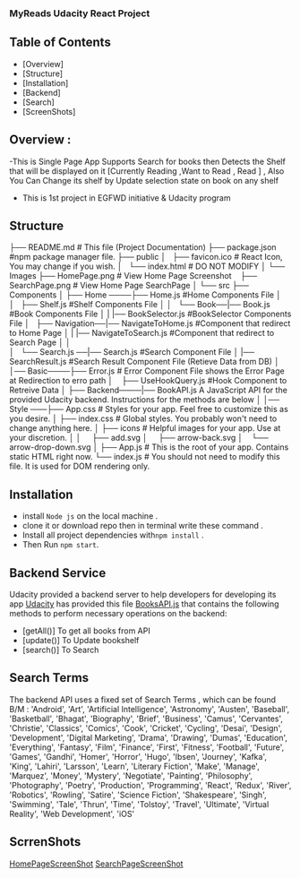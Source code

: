 ### MyReads Udacity React Project

## Table of Contents

- [Overview]
- [Structure]
- [Installation] 
- [Backend]
- [Search]
- [ScreenShots]


## Overview :
-This is Single Page App Supports Search for books then Detects the Shelf that will be displayed on it 
  [Currently Reading ,Want to Read , Read ] , Also You Can Change its shelf by Update selection state on book on any shelf
- This is 1st project in EGFWD initiative & Udacity program 


## Structure

├── README.md    # This file (Project Documentation)
├── package.json #npm package manager file. 
├── public
│   ├── favicon.ico # React Icon, You may change if you wish.
│   └── index.html  #  DO NOT MODIFY
│   └──  Images ├── HomePage.png    # View Home Page Screenshot
                ├── SearchPage.png  # View Home Page SearchPage
│
└── src
     ├── Components
     │    ├── Home ────├── Home.js   #Home Components File
     │    │            ├── Shelf.js  #Shelf Components File
     │    │            └── Book──|── Book.js          #Book Components File
     │    |                      |── BookSelector.js  #BookSelector Components File
     │    ├── Navigation──|── NavigateToHome.js       #Component that redirect to Home Page
     │    |               |── NavigateToSearch.js     #Component that redirect to Search Page
     │    │               
     │    └── Search.js ──|── Search.js           #Search Component File
     │                    |── SearchResult.js     #Search Result Component File (Retieve Data from DB)
     │
     │── Basic────├── Error.js                   # Error Component File shows the Error Page at Redirection to erro path
     │            ├── UseHookQuery.js            #Hook Component to Retreive Data
     │
     ├── Backend────|── BookAPI.js A JavaScript API for the provided Udacity backend. Instructions for the methods are below
     │
     │── Style   ───├── App.css # Styles for your app. Feel free to customize this as you desire.
     │              ├── index.css # Global styles. You probably won't need to change anything here.
     │              ├── icons # Helpful images for your app. Use at your discretion.     │ 
     │                   ├── add.svg
     │                   ├── arrow-back.svg
     │                   └── arrow-drop-down.svg
     │
     ├── App.js # This is the root of your app. Contains static HTML right now.
     └── index.js # You should not need to modify this file. It is used for DOM rendering only.




## Installation
- install `Node js` on the local machine . 
- clone it or download repo then in terminal write these command .
- Install all project dependencies with`npm install` .
- Then Run `npm start`.



## Backend Service 

Udacity provided a backend server to help developers for developing its app
[Udacity](https://github.com/udacity/reactnd-project-myreads-starter) has provided this file
[BooksAPI.js](src/Backend/BooksAPI.js) that contains the following methods to perform necessary operations on the backend:

* [getAll()] To get all books from API
* [update()] To Update bookshelf
* [search()] To Search 


## Search Terms
The backend API uses a fixed set of Search Terms , which can be found B/M :
'Android', 'Art', 'Artificial Intelligence', 'Astronomy', 'Austen', 'Baseball', 'Basketball', 'Bhagat', 'Biography', 'Brief', 'Business', 'Camus', 'Cervantes', 'Christie', 'Classics', 'Comics', 'Cook', 'Cricket', 'Cycling', 'Desai', 'Design', 'Development', 'Digital Marketing', 'Drama', 'Drawing', 'Dumas', 'Education', 'Everything', 'Fantasy', 'Film', 'Finance', 'First', 'Fitness', 'Football', 'Future', 'Games', 'Gandhi', 'Homer', 'Horror', 'Hugo', 'Ibsen', 'Journey', 'Kafka', 'King', 'Lahiri', 'Larsson', 'Learn', 'Literary Fiction', 'Make', 'Manage', 'Marquez', 'Money', 'Mystery', 'Negotiate', 'Painting', 'Philosophy', 'Photography', 'Poetry', 'Production', 'Programming', 'React', 'Redux', 'River', 'Robotics', 'Rowling', 'Satire', 'Science Fiction', 'Shakespeare', 'Singh', 'Swimming', 'Tale', 'Thrun', 'Time', 'Tolstoy', 'Travel', 'Ultimate', 'Virtual Reality', 'Web Development', 'iOS'


## ScrrenShots
[HomePageScreenShot](public/images/HomePage.png)
[SearchPageScreenShot](public/images/SearchPage.png)

